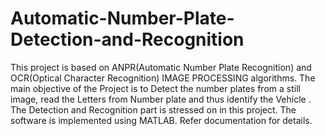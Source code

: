 Automatic-Number-Plate-Detection-and-Recognition
================================================
This project is based on ANPR(Automatic Number Plate Recognition) and OCR(Optical Character Recognition) IMAGE PROCESSING 
algorithms. 
The main objective of the Project is to Detect the number plates from a still image, read the Letters from Number plate 
and thus identify the Vehicle . The Detection and Recognition part is stressed on in this project. The software is implemented
using MATLAB. Refer documentation for details.
